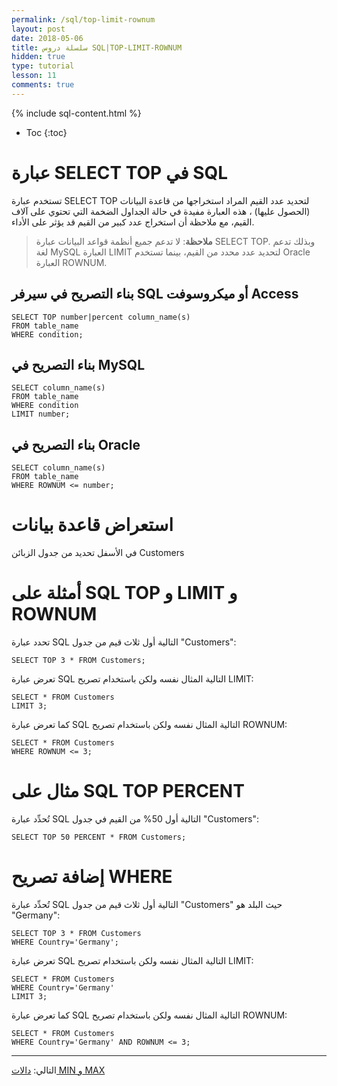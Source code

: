 ```yaml
---
permalink: /sql/top-limit-rownum
layout: post
date: 2018-05-06
title: سلسلة دروس SQL|TOP-LIMIT-ROWNUM
hidden: true
type: tutorial
lesson: 11
comments: true
---
```


{% include sql-content.html %}

* Toc
{:toc}

# عبارة SELECT TOP في SQL

تستخدم عبارة SELECT TOP لتحديد عدد القيم المراد استخراجها من قاعدة البيانات (الحصول عليها) ، هذه العبارة مفيدة في حالة الجداول الضخمة التي تحتوي على آلاف القيم، مع ملاحظة أن استخراج عدد كبير من القيم قد يؤثر على الأداء.

> **ملاحظة**: لا تدعم جميع أنظمة قواعد البيانات عبارة SELECT TOP. وبذلك تدعم لغة MySQL العبارة LIMIT لتحديد عدد محدد من القيم، بينما تستخدم Oracle العبارة ROWNUM.

## بناء التصريح في سيرفر SQL أو ميكروسوفت Access

	SELECT TOP number|percent column_name(s)
	FROM table_name
	WHERE condition;

## بناء التصريح في MySQL

	SELECT column_name(s)
	FROM table_name
	WHERE condition
	LIMIT number;

## بناء التصريح في Oracle

	SELECT column_name(s)
	FROM table_name
	WHERE ROWNUM <= number;

# استعراض قاعدة بيانات


في الأسفل تحديد من جدول الزبائن Customers

<amp-img height="250" width="600" src="/assets/customers.png" alt="دروس SQL"></amp-img>

# أمثلة على SQL TOP و LIMIT و ROWNUM

تحدد عبارة SQL التالية أول ثلاث قيم من جدول "Customers":

	SELECT TOP 3 * FROM Customers;

تعرض عبارة SQL التالية المثال نفسه ولكن باستخدام تصريح LIMIT:

	SELECT * FROM Customers
	LIMIT 3;

كما تعرض عبارة SQL التالية المثال نفسه ولكن باستخدام تصريح ROWNUM:

	SELECT * FROM Customers
	WHERE ROWNUM <= 3;

# مثال على SQL TOP PERCENT

تُحدِّد عبارة SQL التالية أول 50% من القيم في جدول "Customers":

	SELECT TOP 50 PERCENT * FROM Customers;

# إضافة تصريح WHERE

تُحدِّد عبارة SQL التالية أول ثلاث قيم من جدول "Customers" حيث البلد هو "Germany":

	SELECT TOP 3 * FROM Customers
	WHERE Country='Germany';

تعرض عبارة SQL التالية المثال نفسه ولكن باستخدام تصريح LIMIT:

	SELECT * FROM Customers
	WHERE Country='Germany'
	LIMIT 3;

كما تعرض عبارة SQL التالية المثال نفسه ولكن باستخدام تصريح ROWNUM:

	SELECT * FROM Customers
	WHERE Country='Germany' AND ROWNUM <= 3;

*********************

التالي: [دالات MIN و MAX](min-max)


